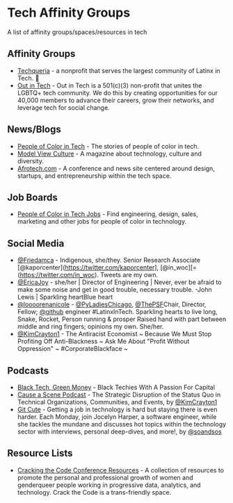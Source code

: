# Tech Affinity Groups
A list of affinity groups/spaces/resources in tech 

## Affinity Groups
* [Techqueria](https://techqueria.org/) - a nonprofit that serves the largest community of Latinx in Tech. 🌮
* [Out in Tech](https://outintech.com/) - Out in Tech is a 501(c)(3) non-profit that unites the LGBTQ+ tech community. We do this by creating opportunities for our 40,000 members to advance their careers, grow their networks, and leverage tech for social change.


## News/Blogs
* [People of Color in Tech](https://peopleofcolorintech.com/) - The stories of people of color in tech.
* [Model View Culture](https://modelviewculture.com/) -  A magazine about technology, culture and diversity.
* [Afrotech.com](https://afrotech.com/) - A conference and news site centered around design, startups, and entrepreneurship within the tech space.

## Job Boards
* [People of Color in Tech Jobs](https://pocitjobs.com) - Find engineering, design, sales, marketing and other jobs for people of color in technology.

## Social Media
* [@Friedamca](https://twitter.com/friedamca) - Indigenous, she/they. Senior Research Associate [@kaporcenter](https://twitter.com/kaporcenter], [@in_woc][=(https://twitter.com/in_woc). Tweets are my own.
* [@EricaJoy](https://twitter.com/EricaJoy) - she/her | Director of Engineering | Never, ever be afraid to make some noise and get in good trouble, necessary trouble. -John Lewis | Sparkling heartBlue heart
* [@loooorenanicole](https://twitter.com/loooorenanicole) - [@PyLadiesChicago](https://twitter.com/PyLadiesChicago), [@ThePSF](https://twitter.com/ThePSF)Chair, Director, Fellow; [@github](https://twitter.com/github) engineer #LatinxInTech. Sparkling hearts to live long, Snake, Rocket, Person running & prosper Raised hand with part between middle and ring fingers; opinions my own. She/her.
* [@KimCrayton1](https://twitter.com/KimCrayton1) - The Antiracist Economist ~ Because We Must Stop Profiting Off Anti-Blackness ~ Ask Me About "Profit Without Oppression" ~ #CorporateBlackface ~ 


## Podcasts
* [Black Tech, Green Money](https://www.afrotechpodcast.com/) - Black Techies With A Passion For Capital
* [Cause a Scene Podcast](https://hashtagcauseascene.com/podcast/category/podcasts/) - The Strategic Disruption of the Status Quo in Technical Organizations, Communities, and Events, by [@KimCrayton1](https://twitter.com/KimCrayton1)
* [Git Cute](https://gitcutepodcast.com/podcast/) - Getting a job in technology is hard but staying there is even harder. Each Monday, join Jocelyn Harper, a software engineer, while she tackles the mundane and discusses hot topics within the technology sector with interviews, personal deep-dives, and more!, by [@soandsos](https://twitter.com/soandsos)

## Resource Lists
* [Cracking the Code Conference Resources](https://conference.crackthecode.io/resources/) - A collection of resources to promote the personal and professional growth of women and genderqueer people working in progressive data, analytics, and technology. Crack the Code is a trans-friendly space.
